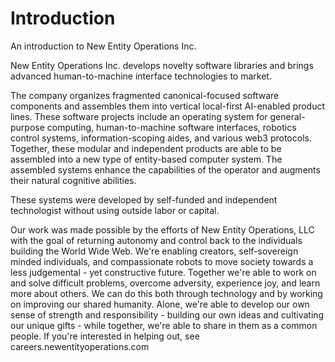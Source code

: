 # Introduction
An introduction to New Entity Operations Inc.

New Entity Operations Inc. develops novelty software libraries and brings advanced human-to-machine interface technologies to market.

The company organizes fragmented canonical-focused software components and assembles them into vertical local-first AI-enabled product lines. These software projects include an operating system for general-purpose computing, human-to-machine software interfaces, robotics control systems, information-scoping aides, and various web3 protocols. Together, these modular and independent products are able to be assembled into a new type of entity-based computer system. The assembled systems enhance the capabilities of the operator and augments their natural cognitive abilities.

These systems were developed by self-funded and independent technologist without using outside labor or capital.

Our work was made possible by the efforts of New Entity Operations, LLC with the goal of returning autonomy and control back to the individuals building the World Wide Web. We're enabling creators, self-sovereign minded individuals, and compassionate robots to move society towards a less judgemental - yet constructive future. Together we're able to work on and solve difficult problems, overcome adversity, experience joy, and learn more about others. We can do this both through technology and by working on improving our shared humanity. Alone, we're able to develop our own sense of strength and responsibility - building our own ideas and cultivating our unique gifts - while together, we're able to share in them as a common people. If you're interested in helping out, see careers.newentityoperations.com
